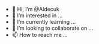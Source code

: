 - 👋 Hi, I’m @Aldecuk
- 👀 I’m interested in ...
- 🌱 I’m currently learning ...
- 💞️ I’m looking to collaborate on ...
- 📫 How to reach me ...

<!---
Aldecuk/Aldecuk is a ✨ special ✨ repository because its `README.md` (this file) appears on your GitHub profile.
You can click the Preview link to take a look at your changes.
--->
